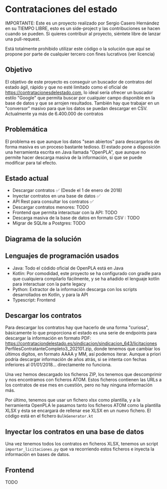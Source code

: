 # Contrataciones del estado

IMPORTANTE: Este es un proyecto realizado por Sergio Casero Hernández en su TIEMPO LIBRE, esto es un side-project y las contribuciones se hacen cuando se pueden. Si quieres contribuir al proyecto, siéntete libre de lanzar una pull-request.

Está totalmente prohibido utilizar este código o la solución que aquí se propone por parte de cualquier tercero con fines lucrativos (ver licencia)

## Objetivo

El objetivo de este proyecto es conseguir un buscador de contratos del estado ágil, rápido y que no esté limitado como el oficial de https://contratacionesdelestado.com, lo ideal sería ofrecer un buscador estilo "Google" que permita buscar por cualquier campo disponible en la base de datos y que se arrojen resultados.
También hay que trabajar en un "conversor" masivo para que los datos se puedan descargar en CSV. Actualmente ya más de 6.400.000 de contratos

## Problemática

El problema es que aunque los datos "sean abiertos" para descargarlos de forma masiva es un proceso bastante tedioso. El estado pone a disposición una herramienta escrita en Java llamada "OpenPLA", que aunque no permite hacer 
descarga masiva de la información, si que se puede modificar para tal efecto.

## Estado actual

- Descargar contratos ✅ (Desde el 1 de enero de 2018)
- Inyectar contratos en una base de datos ✅
- API Rest para consultar los contratos ✅
- Descargar contratos menores: TODO
- Frontend que permita interactuar con la API: TODO
- Descarga masiva de la base de datos en formato CSV : TODO
- Migrar de SQLite a Postgres: TODO

## Diagrama de la solución

## Lenguajes de programación usados

- Java: Todo el códido oficial de OpenPLA está en Java
- Kotlin: Por comodidad, este proyecto se ha configurado con gradle para que cualquiera compilarlo fácilmente, y se ha añadido el lenguaje kotlin para interactuar con la parte legacy
- Python: Extractor de la información descarga con los scripts desarrollados en Kotlin, y para la API
- Typescript: Frontend

## Descargar los contratos

Para descargar los contratos hay que hacerlo de una forma "curiosa", básicamente lo que proporciona el estado es una serie de endpoints para descargar la información en formato PDF: https://contrataciondelestado.es/sindicacion/sindicacion_643/licitaciones
PerfilesContratanteCompleto3_202101.zip, donde tenemos que cambiar los últimos digitos, en formato AAAA y MM, así podemos iterar. Aunque a priori podría descargar información de años atrás, si se intenta con fechas inferiores 
al 01/01/2018... directamente no funciona.

Una vez hemos descargado los ficheros ZIP, los tenemos que descomprimir y nos encontramos con ficheros ATOM. Estos ficheros contienen las URLs a los contratos de ese mes en cuestión, pero no hay ninguna información más.

Por último, tenemos que usar un fichero xlsx como plantilla, y a la herramienta OpenPLA le pasamos tanto los ficheros ATOM como la plantilla XLSX y ésta se encargará de rellenar ese XLSX en un nuevo fichero. El código está en el fichero `BulkGenerator.kt`

## Inyectar los contratos en una base de datos

Una vez tenemos todos los contratos en ficheros XLSX, tenemos un script `importar_licitaciones.py` que va recorriendo estos ficheros e inyecta la información en bases de datos.

## Frontend

TODO

